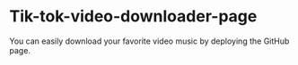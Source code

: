 # Tik-tok-video-downloader-page
You can easily download your favorite video music by deploying the GitHub page.
